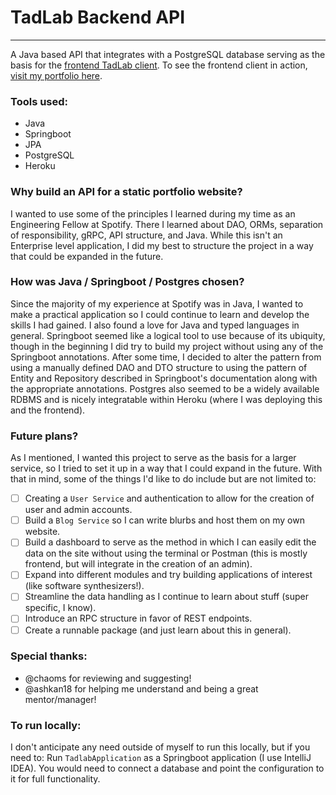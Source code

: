 # TadLab Backend API
---
A Java based API that integrates with a PostgreSQL database serving as the basis for the [frontend TadLab client](https://github.com/tdep/tdep-tadlab-client).
To see the frontend client in action, [visit my portfolio here](https://www.trevordepew.com/portfolio).

### Tools used:
- Java
- Springboot
- JPA
- PostgreSQL
- Heroku

### Why build an API for a static portfolio website?
I wanted to use some of the principles I learned during my time as an Engineering Fellow at Spotify. There I learned about DAO, ORMs, separation of responsibility, gRPC, API structure, and Java. While this isn't an Enterprise level application, I did my best to structure the project in a way that could be expanded in the future.

### How was Java / Springboot / Postgres chosen?
Since the majority of my experience at Spotify was in Java, I wanted to make a practical application so I could continue to learn and develop the skills I had gained. I also found a love for Java and typed languages in general. Springboot seemed like a logical tool to use because of its ubiquity, though in the beginning I did try to build my project without using any of the Springboot annotations. After some time, I decided to alter the pattern from using a manually defined DAO and DTO structure to using the pattern of Entity and Repository described in Springboot's documentation along with the appropriate annotations. Postgres also seemed to be a widely available RDBMS and is nicely integratable within Heroku (where I was deploying this and the frontend).

### Future plans?
As I mentioned, I wanted this project to serve as the basis for a larger service, so I tried to set it up in a way that I could expand in the future. With that in mind, some of the things I'd like to do include but are not limited to:
- [ ]  Creating a `User Service` and authentication to allow for the creation of user and admin accounts.
- [ ]  Build a `Blog Service` so I can write blurbs and host them on my own website.
- [ ]  Build a dashboard to serve as the method in which I can easily edit the data on the site without using the terminal or Postman (this is mostly frontend, but will integrate in the creation of an admin).
- [ ]  Expand into different modules and try building applications of interest (like software synthesizers!).
- [ ]  Streamline the data handling as I continue to learn about stuff (super specific, I know).
- [ ]  Introduce an RPC structure in favor of REST endpoints.
- [ ]  Create a runnable package (and just learn about this in general).

### Special thanks:
- @chaoms for reviewing and suggesting!
- @ashkan18 for helping me understand and being a great mentor/manager!

### To run locally:
I don't anticipate any need outside of myself to run this locally, but if you need to:
Run `TadlabApplication` as a Springboot application (I use IntelliJ IDEA).
You would need to connect a database and point the configuration to it for full functionality.
